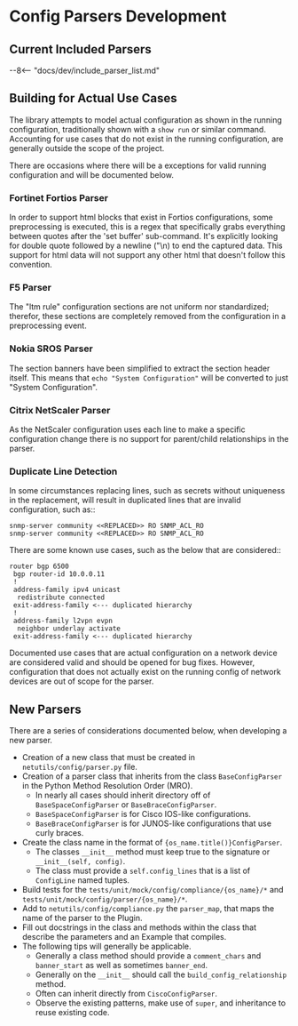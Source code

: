 # Config Parsers Development

## Current Included Parsers

--8<-- "docs/dev/include_parser_list.md"

## Building for Actual Use Cases

The library attempts to model actual configuration as shown in the running configuration, traditionally shown with a `show run` or similar command. Accounting for use cases that do not exist in the running configuration, are generally outside the scope of the project.

There are occasions where there will be a exceptions for valid running configuration and will be documented below.

### Fortinet Fortios Parser

In order to support html blocks that exist in Fortios configurations, some preprocessing is executed, this is a regex that specifically grabs everything between quotes after the 'set buffer' sub-command. It's explicitly looking for double quote followed by a newline ("\n) to end the captured data.  This support for html data will not support any other html that doesn't follow this convention.

### F5 Parser

The "ltm rule" configuration sections are not uniform nor standardized; therefor, these sections are completely removed from the configuration in a preprocessing event.

### Nokia SROS Parser

The section banners have been simplified to extract the section header itself. This means that `echo "System Configuration"` will be converted to just "System Configuration".

### Citrix NetScaler Parser

As the NetScaler configuration uses each line to make a specific configuration change there is no support for parent/child relationships in the parser.

### Duplicate Line Detection

In some circumstances replacing lines, such as secrets without uniqueness in the replacement, will result in duplicated lines that are invalid configuration, such as::

```text
snmp-server community <<REPLACED>> RO SNMP_ACL_RO
snmp-server community <<REPLACED>> RO SNMP_ACL_RO
```

There are some known use cases, such as the below that are considered::

```text
router bgp 6500
 bgp router-id 10.0.0.11
 !
 address-family ipv4 unicast
  redistribute connected
 exit-address-family <--- duplicated hierarchy
 !
 address-family l2vpn evpn
  neighbor underlay activate
 exit-address-family <--- duplicated hierarchy
```

Documented use cases that are actual configuration on a network device are considered valid and should be opened for bug fixes. However, configuration that does not actually exist on the running config of network devices are out of scope for the parser.

## New Parsers

There are a series of considerations documented below, when developing a new parser.

- Creation of a new class that must be created in `netutils/config/parser.py` file.
- Creation of a parser class that inherits from the class `BaseConfigParser` in the Python Method Resolution Order (MRO).
    - In nearly all cases should inherit directory off of `BaseSpaceConfigParser` or `BaseBraceConfigParser`.
    - `BaseSpaceConfigParser` is for Cisco IOS-like configurations.
    - `BaseBraceConfigParser` is for JUNOS-like configurations that use curly braces.
- Create the class name in the format of `{os_name.title()}ConfigParser`.
    - The classes `__init__` method must keep true to the signature or `__init__(self, config)`.
    - The class must provide a `self.config_lines` that is a list of `ConfigLine` named tuples.
- Build tests for the `tests/unit/mock/config/compliance/{os_name}/*` and `tests/unit/mock/config/parser/{os_name}/*`.
- Add to `netutils/config/compliance.py` the `parser_map`, that maps the name of the parser to the Plugin.
- Fill out docstrings in the class and methods within the class that describe the parameters and an Example that compiles.
- The following tips will generally be applicable.
    - Generally a class method should provide a `comment_chars` and `banner_start` as well as sometimes `banner_end`.
    - Generally on the `__init__` should call the `build_config_relationship` method.
    - Often can inherit directly from `CiscoConfigParser`.
    - Observe the existing patterns, make use of `super`, and inheritance to reuse existing code.
